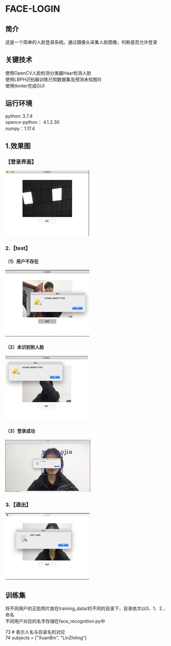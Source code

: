 # FACE-LOGIN
## 简介
这是一个简单的人脸登录系统。通过摄像头采集人脸图像，判断是否允许登录  
## 关键技术
使用OpenCV人脸检测分类器Haar检测人脸  
使用LBPH识别器训练已知数据集及预测未知图片  
使用tkinter完成GUI  
## 运行环境
python: 3.7.4  
opencv-python： 4.1.2.30  
numpy：1.17.4  
## 1.效果图
### 【登录界面】  
![](pic/image001.jpg)  
### 2.【test】  
#### （1）用户不存在  
![](pic/image002.jpg)  
#### （2）未识别到人脸  
![](pic/image003.jpg)  
#### （3）登录成功  
![](pic/image004.jpg)  
### 3.【退出】  
![](pic/image005.jpg)  
## 训练集
将不同用户的正脸照片放在training_data/的不同的目录下，目录依次以0、1、2...命名  
不同用户对应的名字存储在face_recognition.py中  

73 # 表示人名与目录名的对应  
74 subjects = ["XuanBin", "LinZhiling"]  




